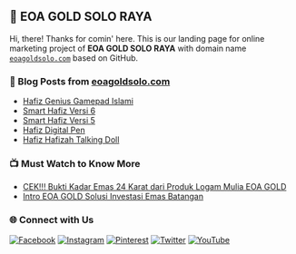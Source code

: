 ## 🏦 EOA GOLD SOLO RAYA

Hi, there! Thanks for comin' here. This is our landing page for online marketing project of **EOA GOLD SOLO RAYA** with domain name [`eoagoldsolo.com`](https://eoagoldsolo.com/) based on GitHub.

### 📖 Blog Posts from <a href='https://www.eoagoldsolo.com/search' title='Blog EOA GOLD SOLO RAYA' target='_blank'>eoagoldsolo.com</a>
<!-- BLOGGER:START -->
- [Hafiz Genius Gamepad Islami](https://www.smarthafiztalkingdoll.com/2023/07/hafiz-genius.html)
- [Smart Hafiz Versi 6](https://www.smarthafiztalkingdoll.com/2022/10/smart-hafiz-versi-6.html)
- [Smart Hafiz Versi 5](https://www.smarthafiztalkingdoll.com/2020/12/new-smart-hafiz-versi-5.html)
- [Hafiz Digital Pen](https://www.smarthafiztalkingdoll.com/2020/05/hafiz-pen-alqolam.html)
- [Hafiz Hafizah Talking Doll](https://www.smarthafiztalkingdoll.com/2020/03/hafiz-hafizah-talking-doll.html)
<!-- BLOGGER:END -->

### 📺 Must Watch to Know More
<!-- YOUTUBE:START -->
- [CEK!!! Bukti Kadar Emas 24 Karat dari Produk Logam Mulia EOA GOLD](https://www.youtube.com/watch?v=mbBxdVca65Q)
- [Intro EOA GOLD Solusi Investasi Emas Batangan](https://www.youtube.com/watch?v=EpYvNeZIVwU)
<!-- YOUTUBE:END -->

### 🌐 Connect with Us
[![Facebook](https://img.shields.io/badge/Facebook-%231877F2.svg?logo=Facebook&logoColor=white)](https://facebook.com/eoagoldsolo) [![Instagram](https://img.shields.io/badge/Instagram-%23E4405F.svg?logo=Instagram&logoColor=white)](https://instagram.com/eoagoldsolo.id) [![Pinterest](https://img.shields.io/badge/Pinterest-%23E60023.svg?logo=Pinterest&logoColor=white)](https://pinterest.com/eoagoldsolo) [![Twitter](https://img.shields.io/badge/Twitter-%231DA1F2.svg?logo=Twitter&logoColor=white)](https://twitter.com/eoagoldsolo) [![YouTube](https://img.shields.io/badge/YouTube-%23FF0000.svg?logo=YouTube&logoColor=white)](https://youtube.com/c/UCukRQtUwHKmTsMjgMsFvtew) 
